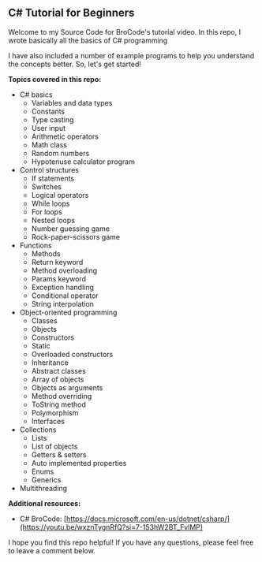 ## C\# Tutorial for Beginners

Welcome to my Source Code for BroCode's tutorial video. In this repo, I wrote basically all the basics of C\# programming

I have also included a number of example programs to help you understand the concepts better. So, let's get started\!

**Topics covered in this repo:**

  * C\# basics
      * Variables and data types
      * Constants
      * Type casting
      * User input
      * Arithmetic operators
      * Math class
      * Random numbers
      * Hypotenuse calculator program
  * Control structures
      * If statements
      * Switches
      * Logical operators
      * While loops
      * For loops
      * Nested loops
      * Number guessing game
      * Rock-paper-scissors game
  * Functions
      * Methods
      * Return keyword
      * Method overloading
      * Params keyword
      * Exception handling
      * Conditional operator
      * String interpolation
  * Object-oriented programming
      * Classes
      * Objects
      * Constructors
      * Static
      * Overloaded constructors
      * Inheritance
      * Abstract classes
      * Array of objects
      * Objects as arguments
      * Method overriding
      * ToString method
      * Polymorphism
      * Interfaces
  * Collections
      * Lists
      * List of objects
      * Getters & setters
      * Auto implemented properties
      * Enums
      * Generics
  * Multithreading

**Additional resources:**

  * C\# BroCode: [https://docs.microsoft.com/en-us/dotnet/csharp/](https://youtu.be/wxznTygnRfQ?si=7-153hW2BT_FvlMP)

I hope you find this repo helpful\! If you have any questions, please feel free to leave a comment below.

